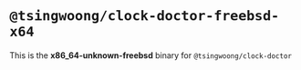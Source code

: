 # `@tsingwoong/clock-doctor-freebsd-x64`

This is the **x86_64-unknown-freebsd** binary for `@tsingwoong/clock-doctor`
